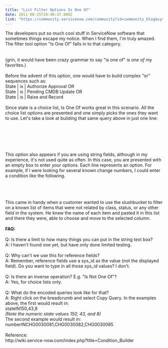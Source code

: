 ```yaml
---
title: "List Filter Options Is One Of"
date: 2011-08-25T20:40:37.000Z
link: "https://community.servicenow.com/community?id=community_blog&sys_id=324e66addbd0dbc01dcaf3231f961974"
---
```

<p>The developers put so much cool stuff in ServiceNow software that sometimes things escape my notice. When I find them, I'm truly amazed. The filter tool option "Is One Of" falls in to that category.<br /><!--break--><br /><br />(grin, it would have been crazy grammar to say "is one of" <i>is one of</i> my favorites.)<br /><br />Before the advent of this option, one would have to build complex "or" sequences such as:<br />State | is | Authorize Approval OR<br />State | is | Pending CMDB Update OR<br />State | is | Raise and Record<br /><br />Since state is a choice list, Is One Of works great in this scenario. All the choice list options are presented and one simply picks the ones they want to use. Let's take a look at building that same query above in just one line:<br /><br /><center><br /><img  alt="" class="jive-image" src="b72d0142db1897049c9ffb651f9619e5.iix" /><br /></center><br /><br /><br />This option also appears if you are using string fields, although in my experience, it's not used quite as often. In this case, you are presented with an empty box to enter your options. Each line represents an option. For example, if I were looking for several known change numbers, I could enter a condition like the following.<br /><br /><center><br /><img  alt="" class="jive-image" src="92ec2402db9857049c9ffb651f9619c4.iix" /><br /></center><br /><br />This came in handy when a customer wanted to use the slushbucket to filter on a known list of items that were not related by class, status, or any other field in the system. He knew the name of each item and pasted it in this list and there they were, able to choose and move to the selected column.<br /><br /><b>FAQ:</b><br /><br />Q: Is there a limit to how many things you can put in the string text box?<br />A: I haven't found one yet, but have only done limited testing.<br /><br />Q: Why can't we use this for reference fields?<br />A: Remember, reference fields use a sys_id as the value (not the displayed field). Do you want to type in all those sys_id values? I don't.<br /><br />Q: Is there an inverse operation? E.g. "Is Not One Of"?<br />A: Yes, for choice lists only.<br /><br />Q: What do the encoded queries look like for that?<br />A: Right click on the breadcrumb and select Copy Query. In the examples above, the first would result in:<br />stateIN150,43,8<br /><i>(Note the numeric state values 150, 43, and 8)</i><br />The second example would result in:<br />numberINCHG0030081,CHG0030082,CHG0030085<br /><br />Reference:<br />http://wiki.service-now.com/index.php?title=Condition_Builder</p>